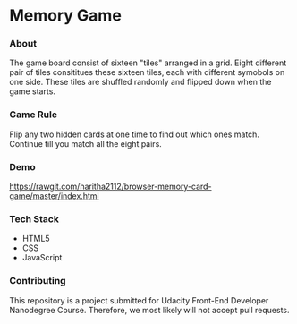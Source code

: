 # Memory Game

### About
The game board consist of sixteen "tiles" arranged in a grid. Eight different pair of tiles consititues these sixteen tiles, each with different symobols on one side. These tiles are shuffled randomly and flipped down when the game starts. 

### Game Rule
Flip any two hidden cards at one time to find out which ones match. Continue till you match all the eight pairs.

### Demo
 https://rawgit.com/haritha2112/browser-memory-card-game/master/index.html

### Tech Stack

  - HTML5
  - CSS
  - JavaScript

### Contributing

This repository is a project submitted for Udacity Front-End Developer Nanodegree Course. Therefore, we most likely will not accept pull requests.

